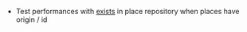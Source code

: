 -   Test performances with [exists](https://www.doctrine-project.org/projects/doctrine-orm/en/2.9/reference/dql-doctrine-query-language.html) in place repository when places have origin / id
